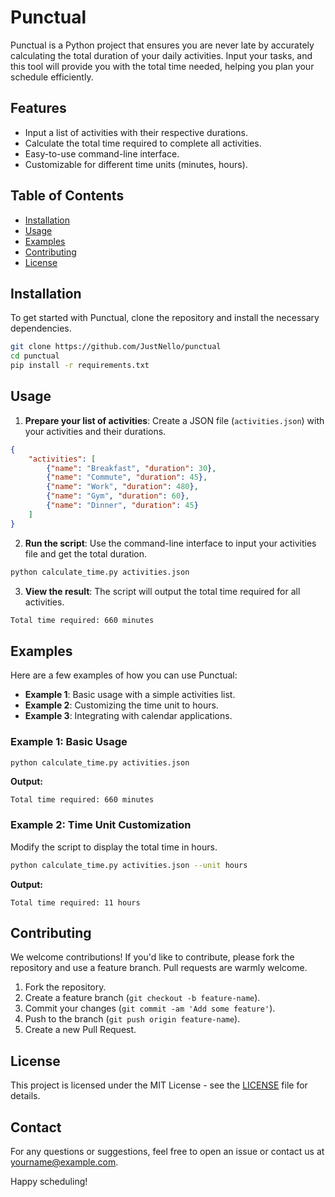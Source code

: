 
# Punctual

Punctual is a Python project that ensures you are never late by accurately calculating the total duration of your daily activities. Input your tasks, and this tool will provide you with the total time needed, helping you plan your schedule efficiently.

## Features

- Input a list of activities with their respective durations.
- Calculate the total time required to complete all activities.
- Easy-to-use command-line interface.
- Customizable for different time units (minutes, hours).

## Table of Contents

- [Installation](#installation)
- [Usage](#usage)
- [Examples](#examples)
- [Contributing](#contributing)
- [License](#license)

## Installation

To get started with Punctual, clone the repository and install the necessary dependencies.

```bash
git clone https://github.com/JustNello/punctual
cd punctual
pip install -r requirements.txt
```

## Usage

1. **Prepare your list of activities**: Create a JSON file (`activities.json`) with your activities and their durations.

```json
{
    "activities": [
        {"name": "Breakfast", "duration": 30},
        {"name": "Commute", "duration": 45},
        {"name": "Work", "duration": 480},
        {"name": "Gym", "duration": 60},
        {"name": "Dinner", "duration": 45}
    ]
}
```

2. **Run the script**: Use the command-line interface to input your activities file and get the total duration.

```bash
python calculate_time.py activities.json
```

3. **View the result**: The script will output the total time required for all activities.

```bash
Total time required: 660 minutes
```

## Examples

Here are a few examples of how you can use Punctual:

- **Example 1**: Basic usage with a simple activities list.
- **Example 2**: Customizing the time unit to hours.
- **Example 3**: Integrating with calendar applications.

### Example 1: Basic Usage

```bash
python calculate_time.py activities.json
```

**Output:**
```
Total time required: 660 minutes
```

### Example 2: Time Unit Customization

Modify the script to display the total time in hours.

```bash
python calculate_time.py activities.json --unit hours
```

**Output:**
```
Total time required: 11 hours
```

## Contributing

We welcome contributions! If you'd like to contribute, please fork the repository and use a feature branch. Pull requests are warmly welcome.

1. Fork the repository.
2. Create a feature branch (`git checkout -b feature-name`).
3. Commit your changes (`git commit -am 'Add some feature'`).
4. Push to the branch (`git push origin feature-name`).
5. Create a new Pull Request.

## License

This project is licensed under the MIT License - see the [LICENSE](LICENSE) file for details.

## Contact

For any questions or suggestions, feel free to open an issue or contact us at yourname@example.com.

Happy scheduling!
